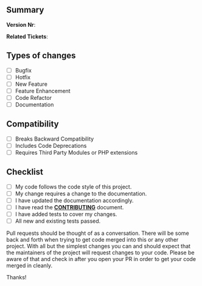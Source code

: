 Summary
--------------------------------------------------------------------------------
<!-- A clear and concise description of the pull request... -->

**Version Nr**: <!-- v1.0.1 -->

**Related Tickets**: <!-- #1, #2... -->

Types of changes
--------------------------------------------------------------------------------
<!--- What types of changes does your code introduce? Put an `x` in all the boxes that apply: -->
- [ ] Bugfix
- [ ] Hotfix
- [ ] New Feature
- [ ] Feature Enhancement
- [ ] Code Refactor
- [ ] Documentation

Compatibility
--------------------------------------------------------------------------------
<!--- How does the change impact? Put an `x` in all the boxes that apply: -->
- [ ] Breaks Backward Compatibility
- [ ] Includes Code Deprecations
- [ ] Requires Third Party Modules or PHP extensions
<!-- uncomment and change if third party modules are required...
  - [Module Name 1 (v1.2.5)](https://link.com)
  - [Module Name 2 (v2)](https://link.com)
-->

Checklist
--------------------------------------------------------------------------------
<!--- Go over all the following points, and put an `x` in all the boxes that apply. -->
<!--- If you're unsure about any of these, don't hesitate to ask. We're here to help! -->
- [ ] My code follows the code style of this project.
- [ ] My change requires a change to the documentation.
- [ ] I have updated the documentation accordingly.
- [ ] I have read the **[CONTRIBUTING](https://github.com/h5bp/html5-boilerplate/blob/main/.github/CONTRIBUTING.md)** document.
- [ ] I have added tests to cover my changes.
- [ ] All new and existing tests passed.

Pull requests should be thought of as a conversation. There will be some back and forth when trying to get code merged into this or any other project. With all but the simplest changes you can and should expect that the maintainers of the project will request changes to your code. Please be aware of that and check in after you open your PR in order to get your code merged in cleanly.

Thanks!
